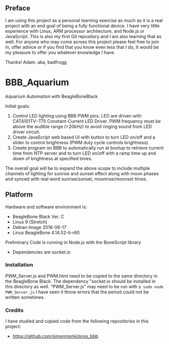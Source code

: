 ## Preface
I am using this project as a personal learning exercise as much as it is a real project with an end goal of being a fully functional device. I have very little experience with Linux, ARM processor architecture, and Node.js or JavaScript. This is also my first Git repository and I am also learning that as well.
For anyone who may come across this project please feel free to join in, offer advice or if you find that you know even less that I do, It would be my pleasure to offer you whatever knowledge I have.

Thanks! Adam. aka, badfrogg

# BBB_Aquarium
Aquarium Automation with BeagleBoneBlack

Initial goals:
1. Control LED lighting using BBB PWM pins. LED are driven with CAT4101TV−T75 Constant-Current LED Driver. PWM frequency must be above the audible range (>20kHz) to avoid ringing sound from LED driver circuit.
2. Create JavaScript web based UI with button to turn LED on/off and a slider to control brightness (PWM duty cycle controls brightness).
3. Create program on BBB to automatically run at bootup to retrieve current time from NTP server and to turn LED on/off with a ramp time up and down of brightness at specified times.

The overall goal will be to expand the above scope to include multiple channels of lighting for sunrise and sunset effect along with moon phases and synced with real word sunrise/sunset, moonrise/moonset times.


## Platform

Hardware and software environment is:
* BeagleBone Black Ver. C
* Linux 9 (Stretch)
* Debian Image 2018-06-17
* Linux BeagleBone 4.14.52-ti-r60

Preliminary Code is running in Node.js with the BoneScript library
* Dependencies are socket.io

### Installation
PWM_Server.js and PWM.html need to be copied to the same directory in the BeagleBone Black. The dependency "socket.io should be installed in this directory as well. "PWM_Server.js" may need to be run with ```$ sudo node PWM_Server.js``` I have seen it throw errors that the period could not be written sometimes.

### Credits
I have studied and copied code from the following repositories in this project:
* https://github.com/simonmonk/prog_bbb
